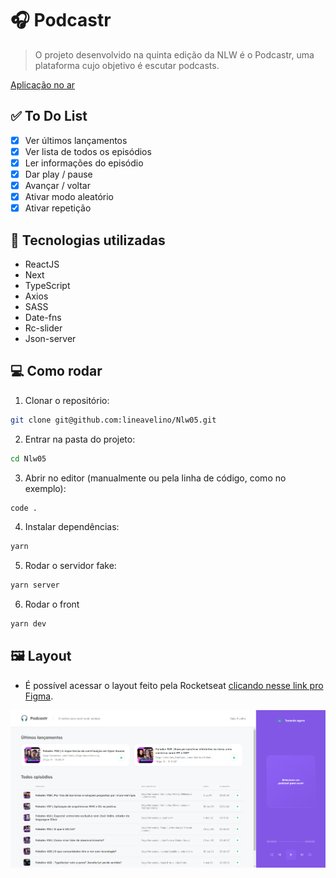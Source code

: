# 🎧 Podcastr

> O projeto desenvolvido na quinta edição da NLW é o Podcastr, uma plataforma cujo objetivo é escutar podcasts.

[Aplicação no ar](https://nlw-05-gm2o3y6u6-lineavelino.vercel.app/)

## ✅ To Do List

- [x] Ver últimos lançamentos
- [x] Ver lista de todos os episódios
- [x] Ler informações do episódio
- [x] Dar play / pause
- [x] Avançar / voltar
- [x] Ativar modo aleatório
- [x] Ativar repetição

## 🚀 Tecnologias utilizadas

- ReactJS
- Next
- TypeScript
- Axios
- SASS
- Date-fns
- Rc-slider
- Json-server

## 💻 Como rodar

1. Clonar o repositório:

```bash
git clone git@github.com:lineavelino/Nlw05.git
```

2. Entrar na pasta do projeto:

```bash
cd Nlw05
```

3. Abrir no editor (manualmente ou pela linha de código, como no exemplo):

```bash
code .
```

4. Instalar dependências:

```bash
yarn
```

5. Rodar o servidor fake:

```bash
yarn server
```

6. Rodar o front

```bash
yarn dev
```

## **🖼️ Layout**

- É possível acessar o layout feito pela Rocketseat [clicando nesse link pro Figma](https://www.figma.com/file/cQtKXApFKUMFR0pOOSpVOb).

![Screenshot](.github/Screenshot.png)
